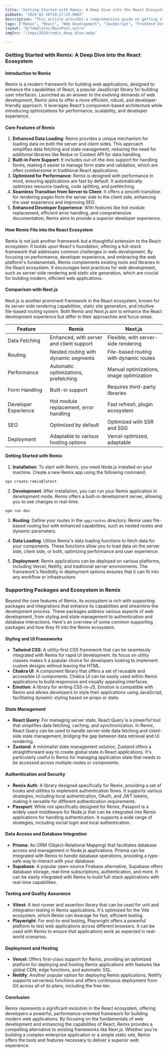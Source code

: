 ```yaml
---
title: "Getting Started with Remix: A Deep Dive into the React Ecosystem"
pubDate: "2024-02-16T19:17:25.000Z"
description: "This article provides a comprehensive guide on getting started with Remix, its core features, and how it fits into the React ecosystem."
tags: ["Remix", "React", "Web Development", "JavaScript", "Frontend Development", "Performance Optimization", "SEO", "Authentication", "State Management", "Styling"]
layout: "@/templates/BasePost.astro"
imgSrc: "/imgs/2024/remix_deep_dive.webp"

---
```


### Getting Started with Remix: A Deep Dive into the React Ecosystem

#### Introduction to Remix

Remix is a modern framework for building web applications, designed to enhance the capabilities of React, a popular JavaScript library for building user interfaces. Launched as an answer to the evolving demands of web development, Remix aims to offer a more efficient, robust, and developer-friendly approach. It leverages React's component-based architecture while introducing optimizations for performance, scalability, and developer experience.

#### Core Features of Remix

1. **Enhanced Data Loading**: Remix provides a unique mechanism for loading data on both the server and client sides. This approach simplifies data fetching and state management, reducing the need for additional libraries like Redux or Context API for data handling.
2. **Built-in Form Support**: It includes out-of-the-box support for handling forms, making it easier to manage form state and validation, which are often cumbersome in traditional React applications.
3. **Optimized for Performance**: Remix is designed with performance in mind, ensuring applications are fast by default. It automatically optimizes resource loading, code splitting, and prefetching.
4. **Seamless Transition from Server to Client**: It offers a smooth transition for rendering pages from the server side to the client side, enhancing the user experience and improving SEO.
5. **Enhanced Developer Experience**: With features like hot module replacement, efficient error handling, and comprehensive documentation, Remix aims to provide a superior developer experience.

#### How Remix Fits into the React Ecosystem

Remix is not just another framework but a thoughtful extension to the React ecosystem. It builds upon React's foundation, offering a full-stack framework that addresses common challenges in web development. By focusing on performance, developer experience, and embracing the web platform's fundamentals, Remix complements existing tools and libraries in the React ecosystem. It encourages best practices for web development, such as server-side rendering and static site generation, which are crucial for building modern, efficient web applications.

#### Comparison with Next.js

Next.js is another prominent framework in the React ecosystem, known for its server-side rendering capabilities, static site generation, and intuitive file-based routing system. Both Remix and Next.js aim to enhance the React development experience but differ in their approaches and focus areas.

| Feature           | Remix                                   | Next.js                                |
|-------------------|-----------------------------------------|----------------------------------------|
| Data Fetching     | Enhanced, with server and client support| Flexible, with server-side rendering   |
| Routing           | Nested routing with dynamic segments    | File-based routing with dynamic routes |
| Performance       | Automatic optimizations, prefetching    | Manual optimizations, image optimization |
| Form Handling     | Built-in support                        | Requires third-party libraries         |
| Developer Experience | Hot module replacement, error handling | Fast refresh, plugin ecosystem         |
| SEO               | Optimized by default                    | Optimized with SSR and SSG             |
| Deployment        | Adaptable to various hosting options    | Vercel optimized, adaptable            |

#### Getting Started with Remix

1. **Installation**: To start with Remix, you need Node.js installed on your machine. Create a new Remix app using the following command:

```bash
npx create-remix@latest
```

2. **Development**: After installation, you can run your Remix application in development mode. Remix offers a built-in development server, allowing you to see changes in real-time.

```bash
npm run dev
```

3. **Routing**: Define your routes in the `app/routes` directory. Remix uses file-based routing but with enhanced capabilities, such as nested routes and dynamic parameters.

4. **Data Loading**: Utilize Remix's data loading functions to fetch data for your components. These functions allow you to load data on the server side, client side, or both, optimizing performance and user experience.

5. **Deployment**: Remix applications can be deployed on various platforms, including Vercel, Netlify, and traditional server environments. The framework's flexibility in deployment options ensures that it can fit into any workflow or infrastructure.


### Supporting Packages and Ecosystem in Remix

Beyond the core features of Remix, its ecosystem is rich with supporting packages and integrations that enhance its capabilities and streamline the development process. These packages address various aspects of web development, from styling and state management to authentication and database interactions. Here's an overview of some common supporting packages and how they fit into the Remix ecosystem.

#### Styling and UI Frameworks

- **Tailwind CSS**: A utility-first CSS framework that can be seamlessly integrated with Remix for rapid UI development. Its focus on utility classes makes it a popular choice for developers looking to implement custom designs without leaving the HTML.
- **Chakra UI**: A component library that offers a set of reusable and accessible UI components. Chakra UI can be easily used within Remix applications to build responsive and visually appealing interfaces.
- **Emotion**: A library for writing CSS-in-JS, Emotion is compatible with Remix and allows developers to style their applications using JavaScript, facilitating dynamic styling based on props or state.

#### State Management

- **React Query**: For managing server state, React Query is a powerful tool that simplifies data fetching, caching, and synchronization. In Remix, React Query can be used to handle server-side data fetching and client-side state management, bridging the gap between data retrieval and UI rendering.
- **Zustand**: A minimalist state management solution, Zustand offers a straightforward way to create global state in React applications. It's particularly useful in Remix for managing application state that needs to be accessed across multiple routes or components.

#### Authentication and Security

- **Remix Auth**: A library designed specifically for Remix, providing a set of hooks and utilities to implement authentication flows. It supports various strategies, including local authentication, OAuth, and JWT tokens, making it versatile for different authentication requirements.
- **Passport**: While not specifically designed for Remix, Passport is a widely used middleware for Node.js that can be integrated into Remix applications for handling authentication. It supports a wide range of strategies, including social login and local authentication.

#### Data Access and Database Integration

- **Prisma**: An ORM (Object-Relational Mapping) that facilitates database access and management in Node.js applications. Prisma can be integrated with Remix to handle database operations, providing a type-safe way to interact with your database.
- **Supabase**: A popular open-source Firebase alternative, Supabase offers database storage, real-time subscriptions, authentication, and more. It can be easily integrated with Remix to build full-stack applications with real-time capabilities.

#### Testing and Quality Assurance

- **Vitest**: A test runner and assertion library that can be used for unit and integration testing in Remix applications. It's optimized for the Vite ecosystem, which Remix can leverage for fast, efficient testing.
- **Playwright**: For end-to-end testing, Playwright offers a powerful platform to test web applications across different browsers. It can be used with Remix to ensure that applications work as expected in real-world scenarios.

#### Deployment and Hosting

- **Vercel**: Offers first-class support for Remix, providing an optimized platform for deploying and hosting Remix applications with features like global CDN, edge functions, and automatic SSL.
- **Netlify**: Another popular option for deploying Remix applications, Netlify supports serverless functions and offers continuous deployment from Git across all of its plans, including the free tier.


#### Conclusion

Remix represents a significant evolution in the React ecosystem, offering developers a powerful, performance-oriented framework for building modern web applications. By focusing on the fundamentals of web development and enhancing the capabilities of React, Remix provides a compelling alternative to existing frameworks like Next.js. Whether you're building a complex enterprise application or a simple static site, Remix offers the tools and features necessary to deliver a superior web experience.